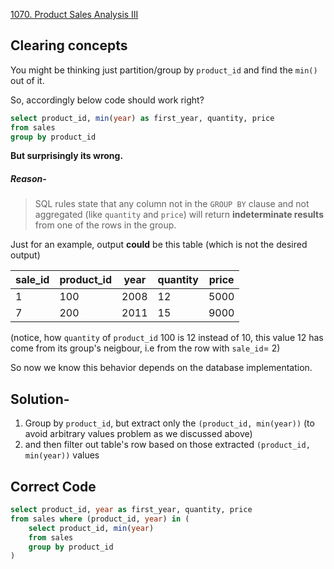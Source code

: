 [1070. Product Sales Analysis III](https://leetcode.com/problems/product-sales-analysis-iii/description/)

## Clearing concepts
You might be thinking just partition/group by `product_id` and find the `min()` out of it.

So, accordingly below code should work right?
```sql
select product_id, min(year) as first_year, quantity, price 
from sales
group by product_id
```
**But surprisingly its wrong.**

##### Reason-
> SQL rules state that any column not in the `GROUP BY` clause and not aggregated (like `quantity` and `price`) will return **indeterminate results** from one of the rows in the group.

Just for an example, output **could** be this table (which is not the desired output)

| sale_id | product_id | year | quantity | price | 
|---|---|---|---|---|
| 1       | 100        | 2008 | 12       | 5000  | 
| 7       | 200        | 2011 | 15       | 9000  |

(notice, how `quantity` of `product_id` 100 is 12 instead of 10, this value 12 has come from its group's neigbour, i.e from the row with `sale_id`= 2)

So now we know this behavior depends on the database implementation.

## Solution- 
1. Group by `product_id`, but extract only the `(product_id, min(year))` (to avoid arbitrary values problem as we discussed above)
2. and then filter out table's row based on those extracted `(product_id, min(year))` values


## Correct Code
```sql
select product_id, year as first_year, quantity, price 
from sales where (product_id, year) in (
    select product_id, min(year)
    from sales
    group by product_id
)
```

